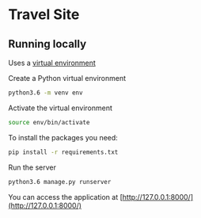# Travel Site

## Running locally

Uses a [virtual environment](https://docs.python.org/3/tutorial/venv.html)

Create a Python virtual environment
```sh
python3.6 -m venv env
```

Activate the virtual environment
```sh
source env/bin/activate
```

To install the packages you need:
```sh
pip install -r requirements.txt
```

Run the server
```sh
python3.6 manage.py runserver
```

You can access the application at [http://127.0.0.1:8000/](http://127.0.0.1:8000/)
